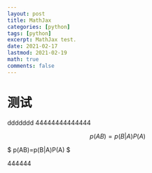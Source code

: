 ```yaml
---
layout: post
title: MathJax
categories: [python]
tags: [python]
excerpt: MathJax test.
date: 2021-02-17
lastmod: 2021-02-19
math: true
comments: false
---
```


# 测试
ddddddd
44444444444444

$$
p(AB)=p(B|A)P(A)
$$



$ p(AB)=p(B|A)P(A) $

444444
